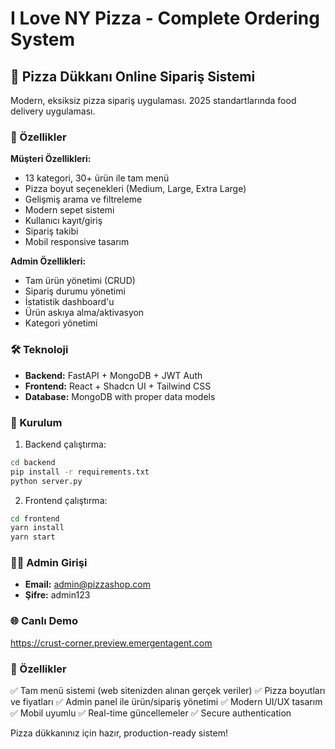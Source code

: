 # I Love NY Pizza - Complete Ordering System

## 🍕 Pizza Dükkanı Online Sipariş Sistemi

Modern, eksiksiz pizza sipariş uygulaması. 2025 standartlarında food delivery uygulaması.

### 🎯 Özellikler

**Müşteri Özellikleri:**
- 13 kategori, 30+ ürün ile tam menü
- Pizza boyut seçenekleri (Medium, Large, Extra Large)
- Gelişmiş arama ve filtreleme
- Modern sepet sistemi
- Kullanıcı kayıt/giriş
- Sipariş takibi
- Mobil responsive tasarım

**Admin Özellikleri:**
- Tam ürün yönetimi (CRUD)
- Sipariş durumu yönetimi
- İstatistik dashboard'u
- Ürün askıya alma/aktivasyon
- Kategori yönetimi

### 🛠 Teknoloji

- **Backend:** FastAPI + MongoDB + JWT Auth
- **Frontend:** React + Shadcn UI + Tailwind CSS
- **Database:** MongoDB with proper data models

### 🚀 Kurulum

1. Backend çalıştırma:
```bash
cd backend
pip install -r requirements.txt
python server.py
```

2. Frontend çalıştırma:
```bash
cd frontend
yarn install
yarn start
```

### 👨‍💼 Admin Girişi

- **Email:** admin@pizzashop.com
- **Şifre:** admin123

### 🌐 Canlı Demo

https://crust-corner.preview.emergentagent.com

### 📱 Özellikler

✅ Tam menü sistemi (web sitenizden alınan gerçek veriler)
✅ Pizza boyutları ve fiyatları
✅ Admin panel ile ürün/sipariş yönetimi
✅ Modern UI/UX tasarım
✅ Mobil uyumlu
✅ Real-time güncellemeler
✅ Secure authentication

Pizza dükkanınız için hazır, production-ready sistem!